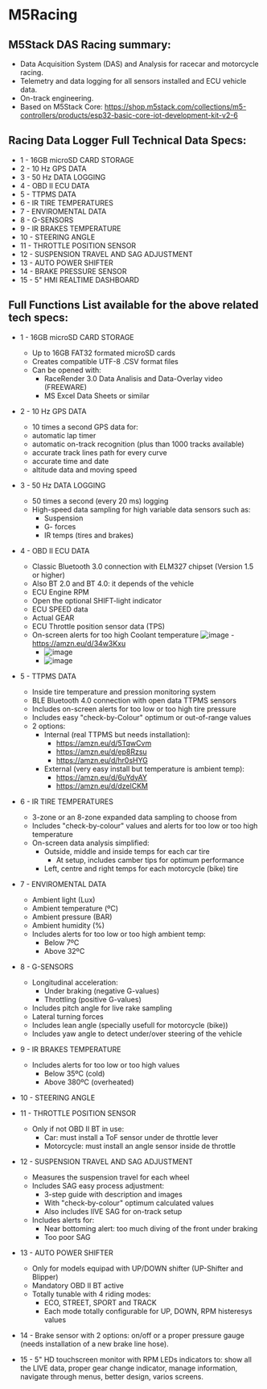 # M5Racing
## M5Stack DAS Racing summary:

 - Data Acquisition System (DAS) and Analysis
 for racecar and motorcycle racing.
 - Telemetry and data logging for all sensors installed and ECU vehicle data.
 - On-track engineering.
 - Based on M5Stack Core: https://shop.m5stack.com/collections/m5-controllers/products/esp32-basic-core-iot-development-kit-v2-6


## Racing Data Logger Full Technical Data Specs: 

 - 1 - 16GB microSD CARD STORAGE 
 - 2 - 10 Hz GPS DATA
 - 3 - 50 Hz DATA LOGGING 
 - 4 - OBD II ECU DATA 
 - 5 - TTPMS DATA
 - 6 - IR TIRE TEMPERATURES
 - 7 - ENVIROMENTAL DATA
 - 8 - G-SENSORS 
 - 9 - IR BRAKES TEMPERATURE
 - 10 - STEERING ANGLE 
 - 11 - THROTTLE POSITION SENSOR 
 - 12 - SUSPENSION TRAVEL AND SAG ADJUSTMENT
 - 13 - AUTO POWER SHIFTER
 - 14 - BRAKE PRESSURE SENSOR 
 - 15 - 5" HMI REALTIME DASHBOARD 


## Full Functions List available for the above related tech specs:

 - 1 - 16GB microSD CARD STORAGE
 
   - Up to 16GB FAT32 formated microSD cards
   - Creates compatible UTF-8 .CSV format files
   - Can be opened with:
     - RaceRender 3.0 Data Analisis and Data-Overlay video (FREEWARE)
     - MS Excel Data Sheets or similar
       
 - 2 - 10 Hz GPS DATA
 
   - 10 times a second GPS data for:
   - automatic lap timer
   - automatic on-track recognition (plus than 1000 tracks available)
   - accurate track lines path for every curve
   - accurate time and date
   - altitude data and moving speed
         
 - 3 - 50 Hz DATA LOGGING
 
   - 50 times a second (every 20 ms) logging
   - High-speed data sampling for high variable data sensors such as:
     - Suspension
     - G- forces
     - IR temps (tires and brakes) 
 
 - 4 - OBD II ECU DATA
 
   - Classic Bluetooth 3.0 connection with ELM327 chipset (Version 1.5 or higher)
   - Also BT 2.0 and BT 4.0: it depends of the vehicle
   - ECU Engine RPM
   - Open the optional SHIFT-light indicator
   - ECU SPEED data
   - Actual GEAR
   - ECU Throttle position sensor data (TPS)
   - On-screen alerts for too high Coolant temperature
         ![image](https://user-images.githubusercontent.com/98120840/198114479-aa37e27a-11b7-45a4-a0ba-c67d459494fb.png)
         - https://amzn.eu/d/34w3Kxu
     - ![image](https://user-images.githubusercontent.com/98120840/198112127-d8394645-4ba5-4425-872d-156611eea8ba.png)
     - ![image](https://user-images.githubusercontent.com/98120840/198112464-e149e8ab-3ef9-47f9-85bd-0e4c34cdbd3b.png)


 
 - 5 - TTPMS DATA
 
   - Inside tire temperature and pression monitoring system
   - BLE Bluetooth 4.0 connection with open data TTPMS sensors
   - Includes on-screen alerts for too low or too high tire pressure
   - Includes easy "check-by-Colour" optimum or out-of-range values
   - 2 options:
     - Internal (real TTPMS but needs installation):
       - https://amzn.eu/d/5TqwCvm
       - https://amzn.eu/d/ep8Rzsu
       - https://amzn.eu/d/hr0sHYG
     - External (very easy install but temperature is ambient temp):
       - https://amzn.eu/d/6uYdyAY
       - https://amzn.eu/d/dzelCKM

 
 - 6 - IR TIRE TEMPERATURES
 
   - 3-zone or an 8-zone expanded data sampling to choose from
   - Includes "check-by-colour" values and alerts for too low or too high temperature
   - On-screen data analysis simplified:
     - Outside, middle and inside temps for each car tire
       - At setup, includes camber tips for optimum performance
     - Left, centre and right temps for each motorcycle (bike) tire
 
 - 7 - ENVIROMENTAL DATA
 
   - Ambient light (Lux)
   - Ambient temperature (ºC)
   - Ambient pressure (BAR)
   - Ambient humidity (%)
   - Includes alerts for too low or too high ambient temp:
     - Below 7ºC
     - Above 32ºC
 
 - 8 - G-SENSORS
 
   - Longitudinal acceleration:
     - Under braking (negative G-values)
     - Throttling (positive G-values)
   - Includes pitch angle for live rake sampling 
   - Lateral turning forces
   - Includes lean angle (specially usefull for motorcycle (bike))
   - Includes yaw angle to detect under/over steering of the vehicle
 
 - 9 - IR BRAKES TEMPERATURE
 
   - Includes alerts for too low or too high values
     - Below 35ºC (cold)
     - Above 380ºC (overheated)
 
 - 10 - STEERING ANGLE
 
 - 11 - THROTTLE POSITION SENSOR
 
   - Only if not OBD II BT in use:
     - Car: must install a ToF sensor under de throttle lever
     - Motorcycle: must install an angle sensor inside de throttle
 
 - 12 - SUSPENSION TRAVEL AND SAG ADJUSTMENT
 
   - Measures the suspension travel for each wheel
   - Includes SAG easy process adjustment:
     - 3-step guide with description and images
     - With "check-by-colour" optimum calculated values 
     - Also includes lIVE SAG for on-track setup 
   - Includes alerts for:
     - Near bottoming alert: too much diving of the front under braking
     - Too poor SAG
 
 - 13 - AUTO POWER SHIFTER
 
   - Only for models equipad with UP/DOWN shifter (UP-Shifter and Blipper)
   - Mandatory OBD II BT active
   - Totally tunable with 4 riding modes:
     - ECO, STREET, SPORT and TRACK
     - Each mode totally configurable for UP, DOWN, RPM histeresys values
 
 - 14 - Brake sensor with 2 options: on/off or a proper pressure gauge (needs installation of a new brake line hose). 
 
 - 15 - 5" HD touchscreen monitor with RPM LEDs indicators to: show all the LIVE data, proper gear change indicator, manage information, navigate through menus, better design, varios screens.


